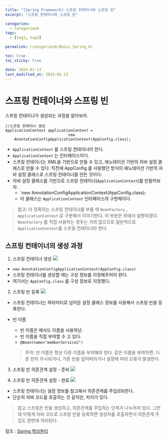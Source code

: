 ```yaml
---
title: "[Spring Framework] 스프링 컨테이너와 스프링 빈"
excerpt: "스프링 컨테이너와 스프링 빈"

categories:
  - Categories6
tags:
  - [tag1, tag2]

permalink: /categories6/Basic_Spring_6/

toc: true
toc_sticky: true

date: 2023-01-13
last_modified_at: 2023-01-13
---
```



# 스프링 컨테이너와 스프링 빈

스프링 컨테이너가 생성되는 과정을 알아보자.
```
//스프링 컨테이너 생성
ApplicationContext applicationContext =
                            new
    AnnotationConfigApplicationContext(AppConfig.class);
```

- `ApplicationContext` 를 스프링 컨테이너라 한다.
- `ApplicationContext` 는 인터페이스이다.
- 스프링 컨테이너는 XML을 기반으로 만들 수 있고, 애노테이션 기반의 자바 설정 클래스로 만들 수 있다. 직전에 AppConfig 를 사용했던 방식이 애노테이션 기반의 자바 설정 클래스로 스프링 컨테이너를 만든
것이다.
- 자바 설정 클래스를 기반으로 스프링 컨테이너(`ApplicationContext`)를 만들어보자.
  - `new AnnotationConfigApplicationContext(AppConfig.class); 
  - 이 클래스는 `ApplicationContext` 인터페이스의 구현체이다.
  
> 참고: 더 정확히는 스프링 컨테이너를 부를 때 `BeanFactory` , `ApplicationContext` 로 구분해서 이야기한다. 이 부분은 뒤에서 설명하겠다. `BeanFactory` 를 직접 사용하는 경우는 거의 없으므로 일반적으로 `ApplicationContext`를 스프링 컨테이너라 한다.

## 스프링 컨테이너의 생성 과정

1. 스프링 컨테이너 생성
![](https://velog.velcdn.com/images/tlsgn8483/post/30d0e814-ac6f-4440-b8a1-7e4175a7b66e/image.png)

- `new AnnotationConfigApplicationContext(AppConfig.class)`
- 스프링 컨테이너를 생성할 때는 구성 정보를 지정해주어야 한다. 
- 여기서는 `AppConfig.class` 를 구성 정보로 지정했다.

2. 스프링 빈 등록
![](https://velog.velcdn.com/images/tlsgn8483/post/75efc319-5f98-40f2-945e-cde1146798b3/image.png)
- 스프링 컨테이너는 파라미터로 넘어온 설정 클래스 정보를 사용해서 스프링 빈을 등록한다.

- 빈 이름
  - 빈 이름은 메서드 이름을 사용하낟.
  - 빈 이름을 직접 부여할 수 고 있다.
  -  `@Bean(name="memberService2")`
  
  > 주의: 빈 이름은 항상 다른 이름을 부여해야 한다. 같은 이름을 부여하면, 다른 빈이 무시되거나, 기존 빈을 덮어버리거나 설정에 따라 오류가 발생한다.
  
3. 스프링 빈 의존관계 설정 - 준비
![](https://velog.velcdn.com/images/tlsgn8483/post/8eaf3079-8373-48b4-8ae3-229d56b83170/image.png)

4. 스프링 빈 의존관계 설정 - 완료
![](https://velog.velcdn.com/images/tlsgn8483/post/59c3f82c-77fb-4be3-8aed-ab8b4e898fb5/image.png)
- 스프링 컨테이너는 설정 정보를 참고해서 의존관계를 주입(DI)한다.
- 단순히 자바 코드를 호출하는 것 같지만, 차이가 있다.

>참고
스프링은 빈을 생성하고, 의존관계를 주입하는 단계가 나누어져 있다. 그런데 이렇게 자바 코드로 스프링 빈을 등록하면 생성자를 호출하면서 의존관계 주입도 한번에 처리된다.

참조 : [Spring 핵심원리](https://www.inflearn.com/course/%EC%8A%A4%ED%94%84%EB%A7%81-%ED%95%B5%EC%8B%AC-%EC%9B%90%EB%A6%AC-%EA%B8%B0%EB%B3%B8%ED%8E%B8)
